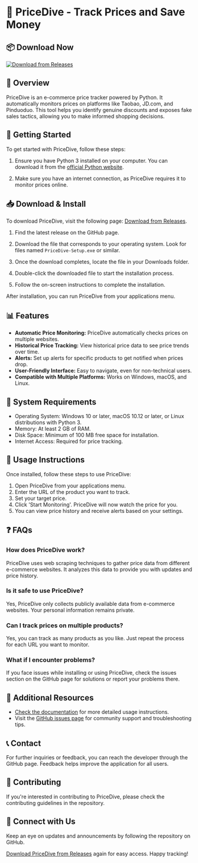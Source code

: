 # 🛒 PriceDive - Track Prices and Save Money

## 📦 Download Now
[![Download from Releases](https://img.shields.io/badge/Download%20Now-Release-brightgreen)](https://github.com/alann-21/PriceDive/releases)

## 📖 Overview
PriceDive is an e-commerce price tracker powered by Python. It automatically monitors prices on platforms like Taobao, JD.com, and Pinduoduo. This tool helps you identify genuine discounts and exposes fake sales tactics, allowing you to make informed shopping decisions.

## 🚀 Getting Started
To get started with PriceDive, follow these steps:

1. Ensure you have Python 3 installed on your computer. You can download it from the [official Python website](https://www.python.org/downloads/).

2. Make sure you have an internet connection, as PriceDive requires it to monitor prices online.

## 📥 Download & Install
To download PriceDive, visit the following page: [Download from Releases](https://github.com/alann-21/PriceDive/releases).

1. Find the latest release on the GitHub page.
2. Download the file that corresponds to your operating system. Look for files named `PriceDive-Setup.exe` or similar.
3. Once the download completes, locate the file in your Downloads folder.

4. Double-click the downloaded file to start the installation process.
5. Follow the on-screen instructions to complete the installation.

After installation, you can run PriceDive from your applications menu.

## 📊 Features
- **Automatic Price Monitoring:** PriceDive automatically checks prices on multiple websites.
- **Historical Price Tracking:** View historical price data to see price trends over time.
- **Alerts:** Set up alerts for specific products to get notified when prices drop.
- **User-Friendly Interface:** Easy to navigate, even for non-technical users.
- **Compatible with Multiple Platforms:** Works on Windows, macOS, and Linux.

## 🔧 System Requirements
- Operating System: Windows 10 or later, macOS 10.12 or later, or Linux distributions with Python 3.
- Memory: At least 2 GB of RAM.
- Disk Space: Minimum of 100 MB free space for installation.
- Internet Access: Required for price tracking.

## 📎 Usage Instructions
Once installed, follow these steps to use PriceDive:

1. Open PriceDive from your applications menu.
2. Enter the URL of the product you want to track.
3. Set your target price.
4. Click 'Start Monitoring'. PriceDive will now watch the price for you.
5. You can view price history and receive alerts based on your settings.

## ❓ FAQs

### How does PriceDive work?
PriceDive uses web scraping techniques to gather price data from different e-commerce websites. It analyzes this data to provide you with updates and price history.

### Is it safe to use PriceDive?
Yes, PriceDive only collects publicly available data from e-commerce websites. Your personal information remains private.

### Can I track prices on multiple products?
Yes, you can track as many products as you like. Just repeat the process for each URL you want to monitor.

### What if I encounter problems?
If you face issues while installing or using PriceDive, check the issues section on the GitHub page for solutions or report your problems there.

## 🚀 Additional Resources
- [Check the documentation](https://github.com/alann-21/PriceDive/wiki) for more detailed usage instructions.
- Visit the [GitHub issues page](https://github.com/alann-21/PriceDive/issues) for community support and troubleshooting tips.

## 📞 Contact
For further inquiries or feedback, you can reach the developer through the GitHub page. Feedback helps improve the application for all users.

## 📧 Contributing
If you're interested in contributing to PriceDive, please check the contributing guidelines in the repository.

## 🔗 Connect with Us
Keep an eye on updates and announcements by following the repository on GitHub.

[Download PriceDive from Releases](https://github.com/alann-21/PriceDive/releases) again for easy access. Happy tracking!